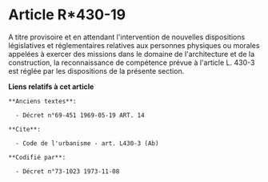 # Article R*430-19

A titre provisoire et en attendant l'intervention de nouvelles dispositions législatives et réglementaires relatives aux
personnes physiques ou morales appelées à exercer des missions dans le domaine de l'architecture et de la construction, la
reconnaissance de compétence prévue à l'article L. 430-3 est réglée par les dispositions de la présente section.

**Liens relatifs à cet article**

	**Anciens textes**:

	  - Décret n°69-451 1969-05-19 ART. 14

	**Cite**:

	  - Code de l'urbanisme - art. L430-3 (Ab)

	**Codifié par**:

	  - Décret n°73-1023 1973-11-08
